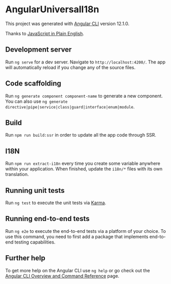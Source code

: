 # AngularUniversalI18n

This project was generated with [Angular CLI](https://github.com/angular/angular-cli) version 12.1.0.

Thanks to [JavaScript in Plain English](https://javascript.plainenglish.io/angular-universal-and-i18n-working-together-8828423e8a68).

## Development server

Run `ng serve` for a dev server. Navigate to `http://localhost:4200/`. The app will automatically reload if you change any of the source files.

## Code scaffolding

Run `ng generate component component-name` to generate a new component. You can also use `ng generate directive|pipe|service|class|guard|interface|enum|module`.

## Build

Run `npm run build:ssr` in order to update all the app code through SSR.

## I18N

Run `npm run extract-i18n` every time you create some variable anywhere within your application. When finished, update the `i18n/*` files with its own translation.

## Running unit tests

Run `ng test` to execute the unit tests via [Karma](https://karma-runner.github.io).

## Running end-to-end tests

Run `ng e2e` to execute the end-to-end tests via a platform of your choice. To use this command, you need to first add a package that implements end-to-end testing capabilities.

## Further help

To get more help on the Angular CLI use `ng help` or go check out the [Angular CLI Overview and Command Reference](https://angular.io/cli) page.

